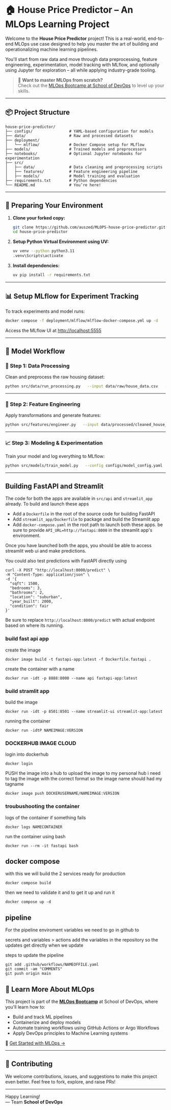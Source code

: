 # 🏠 House Price Predictor – An MLOps Learning Project

Welcome to the **House Price Predictor** project! This is a real-world, end-to-end MLOps use case designed to help you master the art of building and operationalizing machine learning pipelines.

You'll start from raw data and move through data preprocessing, feature engineering, experimentation, model tracking with MLflow, and optionally using Jupyter for exploration – all while applying industry-grade tooling.

> 🚀 **Want to master MLOps from scratch?**  
Check out the [MLOps Bootcamp at School of DevOps](https://schoolofdevops.com) to level up your skills.

---

## 📦 Project Structure

```
house-price-predictor/
├── configs/                # YAML-based configuration for models
├── data/                   # Raw and processed datasets
├── deployment/
│   └── mlflow/             # Docker Compose setup for MLflow
├── models/                 # Trained models and preprocessors
├── notebooks/              # Optional Jupyter notebooks for experimentation
├── src/
│   ├── data/               # Data cleaning and preprocessing scripts
│   ├── features/           # Feature engineering pipeline
│   ├── models/             # Model training and evaluation
├── requirements.txt        # Python dependencies
└── README.md               # You’re here!
```

---

## 🚀 Preparing Your Environment

1. **Clone your forked copy:**

   ```bash
   git clone https://github.com/auszed/MLOPS-house-price-predictor.git
   cd house-price-predictor
   ```

2. **Setup Python Virtual Environment using UV:**

   ```bash
   uv venv --python python3.11
   .venv\Scripts\activate
   ```

3. **Install dependencies:**

   ```bash
   uv pip install -r requirements.txt
   ```

---

## 📊 Setup MLflow for Experiment Tracking

To track experiments and model runs:

```bash
docker compose -f deployment/mlflow/mlflow-docker-compose.yml up -d
```

Access the MLflow UI at [http://localhost:5555](http://localhost:5555)

---

## 🔁 Model Workflow

### 🧹 Step 1: Data Processing

Clean and preprocess the raw housing dataset:

```bash
python src/data/run_processing.py   --input data/raw/house_data.csv   --output data/processed/cleaned_house_data.csv
```

---

### 🧠 Step 2: Feature Engineering

Apply transformations and generate features:

```bash
python src/features/engineer.py   --input data/processed/cleaned_house_data.csv   --output data/processed/featured_house_data.csv   --preprocessor models/trained/preprocessor.pkl
```

---

### 📈 Step 3: Modeling & Experimentation

Train your model and log everything to MLflow:

```bash
python src/models/train_model.py   --config configs/model_config.yaml   --data data/processed/featured_house_data.csv   --models-dir models   --mlflow-tracking-uri http://localhost:5555
```

---


## Building FastAPI and Streamlit 

The code for both the apps are available in `src/api` and `streamlit_app` already. To build and launch these apps 

  * Add a  `Dockerfile` in the root of the source code for building FastAPI  
  * Add `streamlit_app/Dockerfile` to package and build the Streamlit app  
  * Add `docker-compose.yaml` in the root path to launch both these apps. be sure to provide `API_URL=http://fastapi:8000` in the streamlit app's environment. 


Once you have launched both the apps, you should be able to access streamlit web ui and make predictions. 

You could also test predictions with FastAPI directly using 

```
curl -X POST "http://localhost:8000/predict" \
-H "Content-Type: application/json" \
-d '{
  "sqft": 1500,
  "bedrooms": 3,
  "bathrooms": 2,
  "location": "suburban",
  "year_built": 2000,
  "condition": fair
}'

```

Be sure to replace `http://localhost:8000/predict` with actual endpoint based on where its running. 


### build fast api app
create the image
```
docker image build -t fastapi-app:latest -f Dockerfile.fastapi .
```

create the container with a name 
```
docker run -idt -p 8888:8000 --name api fastapi-app:latest
```

### build stramlit app
build the image
```
docker run -idt -p 8501:8501 --name streamlit-ui streamlit-app:latest
```

running the container
```
docker run -idtP NAMEIMAGE:VERSION
```

### DOCKERHUB IMAGE CLOUD

login into dockerhub
```
docker login
```

PUSH the image into a hub to upload the image to my personal hub i need to tag the image with the correct format so the image name should had my tagname
```
docker image push DOCKERUSERNAME/NAMEIMAGE:VERSION
```


### troubushooting the container 

logs of the container if something fails
```
docker logs NAMECONTAINER 
```

run the container using bash
```
docker run --rm -it fastapi bash
```


## docker compose 
with this we will build the 2 services ready for production
```
docker compose build
```

then we need to validate it and to get it up and run it
```
docker compose up -d
```

## pipeline
For the pipeline enviroment variables we need to go in github to 

secrets and variables > actions 
add the variables in the repository so the updates get directly when we update


steps to update the pipeline
```
git add .github/workflows/NAMEOFFILE.yaml
git commit -am "COMMENTS"
git push origin main
```

## 🧠 Learn More About MLOps

This project is part of the [**MLOps Bootcamp**](https://schoolofdevops.com) at School of DevOps, where you'll learn how to:

- Build and track ML pipelines
- Containerize and deploy models
- Automate training workflows using GitHub Actions or Argo Workflows
- Apply DevOps principles to Machine Learning systems

🔗 [Get Started with MLOps →](https://schoolofdevops.com)

---

## 🤝 Contributing

We welcome contributions, issues, and suggestions to make this project even better. Feel free to fork, explore, and raise PRs!

---

Happy Learning!  
— Team **School of DevOps**
